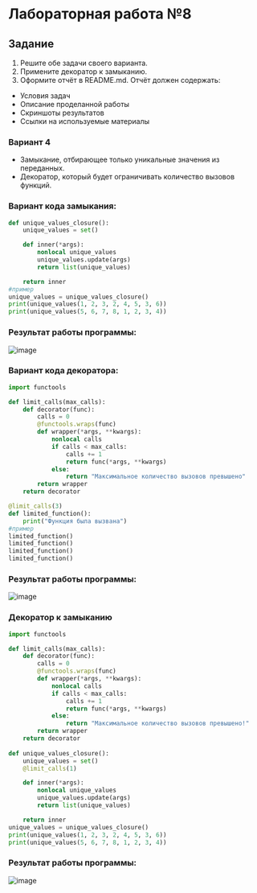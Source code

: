 # Лабораторная работа №8
## Задание 

1. Решите обе задачи своего варианта.
2. Примените декоратор к замыканию.
3. Оформите отчёт в README.md. Отчёт должен содержать:
- Условия задач
- Описание проделанной работы
- Скриншоты результатов
- Ссылки на используемые материалы


### Вариант 4
* Замыкание, отбирающее только уникальные значения из переданных.
* Декоратор, который будет ограничивать количество вызовов функций.

### Вариант кода замыкания:
```py
def unique_values_closure():
    unique_values = set()

    def inner(*args):
        nonlocal unique_values
        unique_values.update(args)
        return list(unique_values)

    return inner
#пример
unique_values = unique_values_closure()
print(unique_values(1, 2, 3, 2, 4, 5, 3, 6))
print(unique_values(5, 6, 7, 8, 1, 2, 3, 4))
```
### Результат работы программы:

![image](https://github.com/zbtka/programming/assets/144006033/1ec62143-2802-483a-b985-ce079114f954)

### Вариант кода декоратора:
```py
import functools

def limit_calls(max_calls):
    def decorator(func):
        calls = 0
        @functools.wraps(func)
        def wrapper(*args, **kwargs):
            nonlocal calls
            if calls < max_calls:
                calls += 1
                return func(*args, **kwargs)
            else:
                return "Максимальное количество вызовов превышено"
        return wrapper
    return decorator

@limit_calls(3)
def limited_function():
    print("Функция была вызвана")
#пример
limited_function()  
limited_function()  
limited_function() 
limited_function()  
```
### Результат работы программы:

![image](https://github.com/zbtka/programming/assets/144006033/57ca1184-f4d2-4107-be8d-c395507e8b7d)

### Декоратор к замыканию 
```py
import functools

def limit_calls(max_calls):
    def decorator(func):
        calls = 0
        @functools.wraps(func)
        def wrapper(*args, **kwargs):
            nonlocal calls
            if calls < max_calls:
                calls += 1
                return func(*args, **kwargs)
            else:
                return "Максимальное количество вызовов превышено!"
        return wrapper
    return decorator
    
def unique_values_closure():
    unique_values = set()
    @limit_calls(1)

    def inner(*args):
        nonlocal unique_values
        unique_values.update(args)
        return list(unique_values)

    return inner
unique_values = unique_values_closure()
print(unique_values(1, 2, 3, 2, 4, 5, 3, 6))
print(unique_values(5, 6, 7, 8, 1, 2, 3, 4))


``` 
### Результат работы программы:

![image](https://github.com/zbtka/programming/assets/144006033/3b57e00a-1d8a-419c-8ff3-1e88d8591b41)


